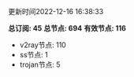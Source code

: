 更新时间2022-12-16 16:38:33

**总订阅: 45**
**总节点: 694**
**有效节点: 116**
- v2ray节点: 110
- ss节点: 1
- trojan节点: 5
